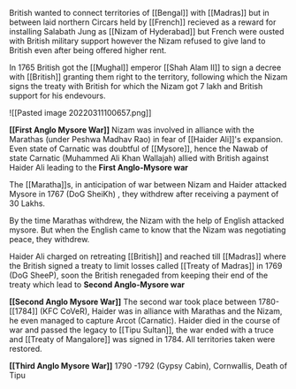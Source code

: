 British wanted to connect territories of [[Bengal]] with [[Madras]] but in between laid northern Circars held by [[French]] recieved as a reward for installing Salabath Jung as [[Nizam of Hyderabad]] but  French were ousted with British military support however the Nizam refused to give land to British even after being offered higher rent.

In 1765 British got the [[Mughal]] emperor [[Shah Alam II]] to sign a decree with [[British]] granting them right to the territory, following which the Nizam signs the treaty with British for which the Nizam got 7 lakh and British support for his endevours.

![[Pasted image 20220311100657.png]]

**[[First Anglo Mysore War]]**
Nizam was involved in alliance with the Marathas (under Peshwa Madhav Rao) in fear of [[Haider Ali]]'s expansion. Even state of Carnatic was doubtful of [[Mysore]], hence the Nawab of state Carnatic (Muhammed Ali Khan Wallajah) allied with British against Haider Ali leading to the **First Anglo-Mysore war**

The [[Maratha]]s, in anticipation of war between Nizam and Haider attacked Mysore in 1767 (DoG SheiKh) , they withdrew after receiving a payment of 30 Lakhs.

By the time Marathas withdrew, the Nizam with the help of English attacked mysore. But when the English came to know that the Nizam was negotiating peace, they withdrew.

Haider Ali charged on retreating [[British]] and reached till [[Madras]] where the British signed a treaty to limit losses called [[Treaty of Madras]] in 1769 (DoG SheeP), soon the British renegaded from keeping their end of the treaty which lead to **Second Anglo-Mysore war**

**[[Second Anglo Mysore War]]**
The second war took place between 1780-[[1784]] (KFC CoVeR), Haider was in alliance with Marathas and the Nizam, he even managed to capture Arcot (Carnatic).  Haider died in the course of war and passed the legacy to [[Tipu Sultan]], the war ended with a truce and [[Treaty of Mangalore]] was signed in 1784. All territories taken were restored.

**[[Third Anglo Mysore War]]**
1790 -1792 (Gypsy Cabin), Cornwallis, Death of Tipu

